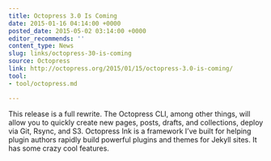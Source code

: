 ```yaml
---
title: Octopress 3.0 Is Coming
date: 2015-01-16 04:14:00 +0000
posted_date: 2015-05-02 03:14:00 +0000
editor_recommends: ''
content_type: News
slug: links/octopress-30-is-coming
source: Octopress
link: http://octopress.org/2015/01/15/octopress-3.0-is-coming/
tool:
- tool/octopress.md

---
```

This release is a full rewrite. The Octopress CLI, among other things, will allow you to quickly create new pages, posts, drafts, and collections, deploy via Git, Rsync, and S3. Octopress Ink is a framework I’ve built for helping plugin authors rapidly build powerful plugins and themes for Jekyll sites. It has some crazy cool features.




